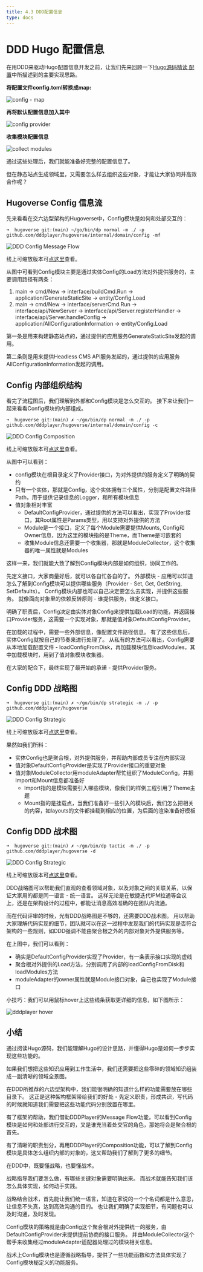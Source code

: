 ```yaml
---
title: 4.3 DDD配置信息
type: docs
---
```


# DDD Hugo 配置信息

在用DDD来驱动Hugo配置信息开发之前，让我们先来回顾一下[Hugo源码精读 配置](../../03/code/config)中所描述到的主要实现思路。

**将配置文件config.toml转换成map:**

![config - map](images/8.1-LoadConfig-toml-to-map.svg)

**再将默认配置信息加入其中**

![config provider](images/8.3-LoadConfig-config.svg)

**收集模块配置信息**

![collect modules](images/8.6-LoadConfig-collectModules.svg)

通过这些处理后，我们就能准备好完整的配置信息了。

但在静态站点生成领域里，又需要怎么样去组织这些对象，才能让大家协同并高效合作呢？

## Hugoverse Config 信息流

先来看看在交六边型架构的Hugoverse中，Config模块是如何和处部交互的：

```shell
➜  hugoverse git:(main) ~/go/bin/dp normal -m ./ -p github.com/dddplayer/hugoverse/internal/domain/config -mf
```

![DDD Config Message Flow](images/ddd-config-mf.svg)

线上可缩放版本可[点这里](https://dddplayer.com/?path=https://assets.dddplayer.com/resource/hugov/github.com.dddplayer.hugoverse.internal.domain.config.messageflow.dot)查看。

从图中可看到Config模块主要是通过实体Config的Load方法对外提供服务的，主要调用路径有两条：

1. main -> cmd/New -> interface/buildCmd.Run -> application/GenerateStaticSite -> entity/Config.Load
2. main -> cmd/New -> interface/serverCmd.Run -> interface/api/NewServer -> interface/api/Server.registerHandler -> interface/api/Server.handleConfig -> application/AllConfigurationInformation -> entity/Config.Load

第一条是用来构建静态站点的，通过提供的应用服务GenerateStaticSite发起的调用。

第二条则是用来提供Headless CMS API服务发起的，通过提供的应用服务AllConfigurationInformation发起的调用。

## Config 内部组织结构

看完了流程图后，我们理解到外部和Config模块是怎么交互的。
接下来让我们一起来看看Config模块的内部组成。

```shell
➜  hugoverse git:(main) ✗ ~/go/bin/dp normal -m ./ -p github.com/dddplayer/hugoverse/internal/domain/config -c
```

![DDD Config Composition](images/ddd-config-composition.svg)

线上可缩放版本可[点这里](https://dddplayer.com/?path=https://assets.dddplayer.com/resource/hugov/github.com.dddplayer.hugoverse.internal.domain.config.composition.dot)查看。

从图中可以看到：

- config模块在根目录定义了Provider接口，为对外提供的服务定义了明确的契约
- 只有一个实体，那就是Config，这个实体拥有三个属性，分别是配置文件路径Path，用于提供记录信息的Logger，和所有模块信息
- 值对象相对丰富
  - DefaultConfigProvider，通过提供的方法可以看出，实现了Provider接口，其Root属性是Params类型，用以支持对外提供的方法
  - Module是一个接口，定义了每个Module需要提供Mounts, Config和Owner信息，因为这里的模块指的是Theme，而Theme是可嵌套的
  - 收集Module信息还需要一个收集器，那就是ModuleCollector，这个收集器的唯一属性就是Modules

这样一来，我们就能大致了解到Config模块内部是如何组织，协同工作的。

先定义接口，大家商量好后，就可以各自忙各自的了。
外部模块 - 应用可以知道怎么了解到Config模块可以提供哪些服务（Provider - Set, Get, GetString, SetDefaults）。
Config模块内部也可以自己决定要怎么去实现，并提供这些服务。
就像面向对象里的依赖反转原则 - 谁提供服务，谁定义接口。

明确了职责后，Config决定由实体对象Config来提供加载Load的功能，并返回接口Provider服务，这需要一个实现对象，那就是值对象DefaultConfigProvider。

在加载的过程中，需要一些外部信息，像配置文件路径信息。
有了这些信息后，实体Config就按自己的节奏来进行处理了。
从私有的方法可以看出，Config需要从本地加载配置文件 - loadConfigFromDisk，再加载模块信息loadModules，其中加载模块时，用到了值对象模块收集器。

在大家的配合下，最终实现了最开始的承诺 - 提供Provider服务。

## Config DDD 战略图

```shell
➜  hugoverse git:(main) ✗ ~/go/bin/dp strategic -m ./ -p github.com/dddplayer/hugoverse                    
```

![DDD Config Strategic](images/ddd-config-strategic.svg)

线上可缩放版本可[点这里](https://dddplayer.com/?path=https://assets.dddplayer.com/resource/hugov/github.com.dddplayer.hugoverse.strategic.dot)查看。

果然如我们所料：

- 实体Config也是聚合根，对外提供服务，并帮助内部成员专注在内部实现
- 值对象DefaultConfigProvider是实现了Provider接口的重要对象
- 值对象ModuleCollector用moduleAdapter帮忙组织了ModuleConfig，并把Import和Mount信息都准备好
  - Import指的是模块需要引入哪些模块，像我们的样例工程引用了Theme主题
  - Mount指的是挂载点，当我们准备好一些引入的模块后，我们怎么把相关的内容，如layouts的文件都挂载到相应的位置，为后面的渲染准备好模板

## Config DDD 战术图

```shell
➜  hugoverse git:(main) ✗ ~/go/bin/dp tactic -m ./ -p github.com/dddplayer/hugoverse -d                    
```

![DDD Config Strategic](images/ddd-config-tactic-detail.svg)

线上可缩放版本可[点这里](https://dddplayer.com/?path=https://assets.dddplayer.com/resource/hugov/github.com.dddplayer.hugoverse.tactic.detail.dot)查看。

DDD战略图可以帮助我们直观的查看领域对象，以及对象之间的关联关系，以保证大家用的都是同一语言 - 统一语言。
这样无论是在敏捷迭代IPM拉通等会议上，还是在架构设计的过程中，都能让消息高效准确的在团队内流通。

而在代码评审的时候，光有DDD战略图是不够的，还需要DDD战术图。
用以帮助大家理解代码实现的细节，团队就可以在这一过程中发现我们的代码实现是否符合架构的一些规则，如DDD强调不能由聚合根之外的内部对象对外提供服务等。

在上图中，我们可以看到：

- 确实是DefaultConfigProvider实现了Provider，有一条表示接口实现的虚线
- 聚合根对外提供的Load方法，分别调用了内部的loadConfigFromDisk和loadModules方法
- moduleAdapter的owner属性就是Module接口对象，自己也实现了Module接口

小技巧：我们可以用鼠标hover上这些线条获取更详细的信息，如下图所示：

![dddplayer hover](images/module-hover.png)

## 小结

通过阅读Hugo源码，我们能理解Hugo的设计思路，并懂得Hugo是如何一步步实现这些功能的。

如果我们想把这些知识应用到工作生活中，我们还需要把这些零碎的领域知识组装成一副清晰的领域全景图。

在DDD所推荐的六边型架构中，我们能很明确的知道什么样的功能需要放在哪些目录下。
这正是这种架构框架带给我们的好处 - 先定义职责，形成共识，写代码的时候就知道我们需要把这些功能代码分别放置在哪里。

有了框架的帮助，我们借助DDDPlayer的Message Flow功能，可以看到Config模块是如何和处部进行交互的，又是谁充当着处交官的角色，那她将会是聚合根的首先。

有了清晰的职责划分，再用DDDPlayer的Composition功能，可以了解到Config模块是具体怎么组织内部的对象的，这又帮助我们了解到了更多的细节。

在DDD中，既要懂战略，也要懂战术。

战略指导我们要怎么做，有哪些关键对象需要明确出来。
而战术就能告知我们该怎么具体实现，如何动手实践。

战略结合战术，首先能让我们统一语言，知道在家说的一个个名词都是什么意思，让信息不失真，达到高效沟通的目的。
也让我们明确了实现细节，有问题也可以及时沟通，及时发现。

Config模块的策略就是由Config这个聚合根对外提供统一的服务，由DefaultConfigProvider来提供提前协商的接口服务。
并由ModuleCollector这个帮手来收集经过moduleAdapter适配器处理过的模块相关信息。

战术上Config模块也是遵循战略指导，提供了一些功能函数和方法具体实现了Config模块秘定义的功能服务。
